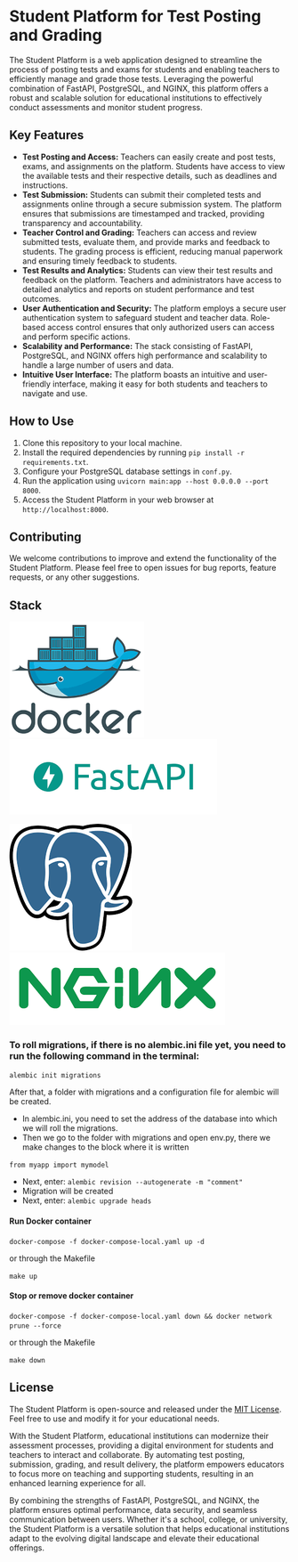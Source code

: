# Student Platform for Test Posting and Grading

The Student Platform is a web application designed to streamline the process of posting tests and exams for students and enabling teachers to efficiently manage and grade those tests. Leveraging the powerful combination of FastAPI, PostgreSQL, and NGINX, this platform offers a robust and scalable solution for educational institutions to effectively conduct assessments and monitor student progress.

## Key Features

* **Test Posting and Access:** Teachers can easily create and post tests, exams, and assignments on the platform. Students have access to view the available tests and their respective details, such as deadlines and instructions.
* **Test Submission:** Students can submit their completed tests and assignments online through a secure submission system. The platform ensures that submissions are timestamped and tracked, providing transparency and accountability.
* **Teacher Control and Grading:** Teachers can access and review submitted tests, evaluate them, and provide marks and feedback to students. The grading process is efficient, reducing manual paperwork and ensuring timely feedback to students.
* **Test Results and Analytics:** Students can view their test results and feedback on the platform. Teachers and administrators have access to detailed analytics and reports on student performance and test outcomes.
* **User Authentication and Security:** The platform employs a secure user authentication system to safeguard student and teacher data. Role-based access control ensures that only authorized users can access and perform specific actions.
* **Scalability and Performance:** The stack consisting of FastAPI, PostgreSQL, and NGINX offers high performance and scalability to handle a large number of users and data.
* **Intuitive User Interface:** The platform boasts an intuitive and user-friendly interface, making it easy for both students and teachers to navigate and use.

## How to Use

1. Clone this repository to your local machine.
2. Install the required dependencies by running `pip install -r requirements.txt`.
3. Configure your PostgreSQL database settings in `conf.py`.
4. Run the application using `uvicorn main:app --host 0.0.0.0 --port 8000`.
5. Access the Student Platform in your web browser at `http://localhost:8000`.

## Contributing

We welcome contributions to improve and extend the functionality of the Student Platform. Please feel free to open issues for bug reports, feature requests, or any other suggestions.

## Stack

![1689890384738](image/README/1689890384738.png)![1689890394731](image/README/1689890394731.png)

![1689890424011](image/README/1689890424011.png)![1689890434776](image/README/1689890434776.png)

### To roll migrations, if there is no alembic.ini file yet, you need to run the following command in the terminal:

```
alembic init migrations
```

After that, a folder with migrations and a configuration file for alembic will be created.

- In alembic.ini, you need to set the address of the database into which we will roll the migrations.
- Then we go to the folder with migrations and open env.py, there we make changes to the block where it is written

`from myapp import mymodel`

- Next, enter: ``alembic revision --autogenerate -m "comment"``
- Migration will be created
- Next, enter: ``alembic upgrade heads``

#### Run Docker container

``docker-compose -f docker-compose-local.yaml up -d``

or through the Makefile

``make up``

#### Stop or remove docker container

``docker-compose -f docker-compose-local.yaml down && docker network prune --force``

or through the Makefile

``make down``

## License

The Student Platform is open-source and released under the [MIT License](https://chat.openai.com/c/LICENSE). Feel free to use and modify it for your educational needs.

With the Student Platform, educational institutions can modernize their assessment processes, providing a digital environment for students and teachers to interact and collaborate. By automating test posting, submission, grading, and result delivery, the platform empowers educators to focus more on teaching and supporting students, resulting in an enhanced learning experience for all.

By combining the strengths of FastAPI, PostgreSQL, and NGINX, the platform ensures optimal performance, data security, and seamless communication between users. Whether it's a school, college, or university, the Student Platform is a versatile solution that helps educational institutions adapt to the evolving digital landscape and elevate their educational offerings.
